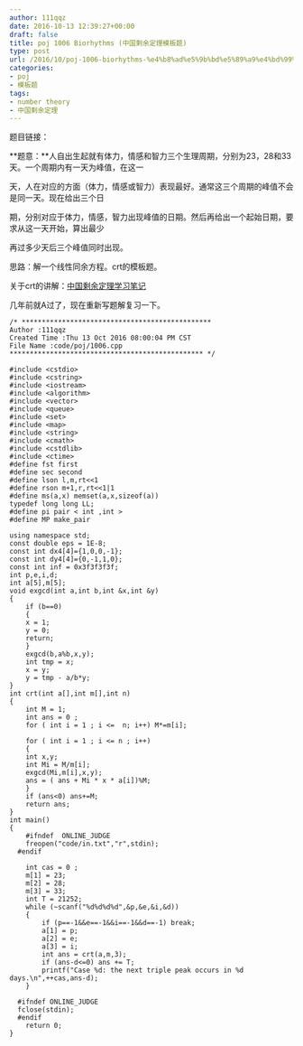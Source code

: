 ```yaml
---
author: 111qqz
date: 2016-10-13 12:39:27+00:00
draft: false
title: poj 1006 Biorhythms (中国剩余定理模板题)
type: post
url: /2016/10/poj-1006-biorhythms-%e4%b8%ad%e5%9b%bd%e5%89%a9%e4%bd%99%e5%ae%9a%e7%90%86%e6%a8%a1%e6%9d%bf%e9%a2%98/
categories:
- poj
- 模板题
tags:
- number theory
- 中国剩余定理
---
```


题目链接：

**题意：**人自出生起就有体力，情感和智力三个生理周期，分别为23，28和33天。一个周期内有一天为峰值，在这一

天，人在对应的方面（体力，情感或智力）表现最好。通常这三个周期的峰值不会是同一天。现在给出三个日

期，分别对应于体力，情感，智力出现峰值的日期。然后再给出一个起始日期，要求从这一天开始，算出最少

再过多少天后三个峰值同时出现。



思路：解一个线性同余方程。crt的模板题。

关于crt的讲解：[中国剩余定理学习笔记](https://111qqz.com/wordpress/2016/10/%E4%B8%AD%E5%9B%BD%E5%89%A9%E4%BD%99%E5%AE%9A%E7%90%86crt%E5%AD%A6%E4%B9%A0%E7%AC%94%E8%AE%B0/)

几年前就A过了，现在重新写题解复习一下。

    
    /* ***********************************************
    Author :111qqz
    Created Time :Thu 13 Oct 2016 08:00:04 PM CST
    File Name :code/poj/1006.cpp
    ************************************************ */
    
    #include <cstdio>
    #include <cstring>
    #include <iostream>
    #include <algorithm>
    #include <vector>
    #include <queue>
    #include <set>
    #include <map>
    #include <string>
    #include <cmath>
    #include <cstdlib>
    #include <ctime>
    #define fst first
    #define sec second
    #define lson l,m,rt<<1
    #define rson m+1,r,rt<<1|1
    #define ms(a,x) memset(a,x,sizeof(a))
    typedef long long LL;
    #define pi pair < int ,int >
    #define MP make_pair
    
    using namespace std;
    const double eps = 1E-8;
    const int dx4[4]={1,0,0,-1};
    const int dy4[4]={0,-1,1,0};
    const int inf = 0x3f3f3f3f;
    int p,e,i,d;
    int a[5],m[5];
    void exgcd(int a,int b,int &x,int &y)
    {
        if (b==0)
        {
    	x = 1;
    	y = 0;
    	return;
        }
        exgcd(b,a%b,x,y);
        int tmp = x;
        x = y;
        y = tmp - a/b*y;
    }
    int crt(int a[],int m[],int n)
    {
        int M = 1;
        int ans = 0 ;
        for ( int i = 1 ; i <=  n; i++) M*=m[i];
        
        for ( int i = 1 ; i <= n ; i++)
        {
    	int x,y;
    	int Mi = M/m[i];
    	exgcd(Mi,m[i],x,y);
    	ans = ( ans + Mi * x * a[i])%M;
        }
        if (ans<0) ans+=M;
        return ans;
    }
    int main()
    {
    	#ifndef  ONLINE_JUDGE 
    	freopen("code/in.txt","r",stdin);
      #endif
    
    	int cas = 0 ;
    	m[1] = 23;
    	m[2] = 28;
    	m[3] = 33;
    	int T = 21252;
    	while (~scanf("%d%d%d%d",&p,&e,&i,&d))
    	{
    	    if (p==-1&&e==-1&&i==-1&&d==-1) break;
    	    a[1] = p;
    	    a[2] = e;
    	    a[3] = i;
    	    int ans = crt(a,m,3);
    	    if (ans-d<=0) ans += T; 
    	    printf("Case %d: the next triple peak occurs in %d days.\n",++cas,ans-d);
    	}
    
      #ifndef ONLINE_JUDGE  
      fclose(stdin);
      #endif
        return 0;
    }
    





